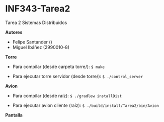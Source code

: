 # INF343-Tarea2
Tarea 2 Sistemas Distribuidos

__Autores__
* Felipe Santander ()
* Miguel Ibáñez (2990010-8)


__Torre__

* Para compilar (desde carpeta torre/): 
`$ make`

* Para ejecutar torre servidor (desde torre/): 
`$ ./control_server`

__Avion__

* Para compilar (desde raíz): 
`$ ./gradlew installDist`

* Para ejecutar avion cliente (raíz): 
`$ ./build/install/Tarea2/bin/Avion`

__Pantalla__
